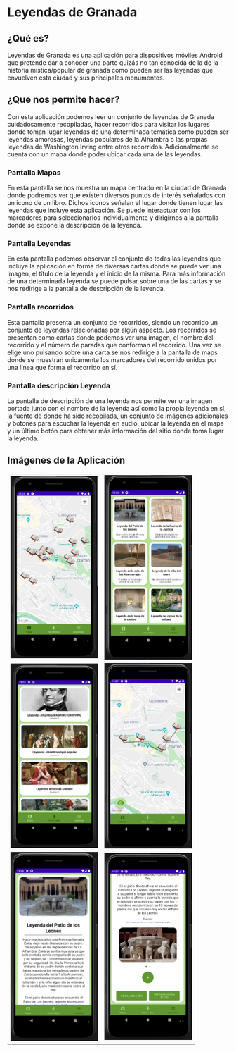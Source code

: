# Leyendas de Granada
## ¿Qué es?
Leyendas de Granada es una aplicación para dispositivos móviles Android que pretende dar a conocer una parte quizás no tan conocida de la de la historia mística/popular de granada como pueden ser las leyendas que envuelven esta ciudad y sus principales monumentos.

## ¿Que nos permite hacer?
Con esta aplicación podemos leer un conjunto de leyendas de Granada cuidadosamente recopiladas, hacer recorridos para visitar los lugares donde toman lugar leyendas de una determinada temática como pueden ser leyendas amorosas, leyendas populares de la Alhambra o las propias leyendas de Washington Irving entre otros recorridos. Adicionalmente se cuenta con un mapa donde poder ubicar cada una de las leyendas.
### Pantalla Mapas
En esta pantalla se nos muestra un mapa centrado en la ciudad de Granada donde podremos ver que existen diversos puntos de interés señalados con un icono de un libro. Dichos iconos señalan el lugar donde tienen lugar las leyendas que incluye esta aplicación. Se puede interactuar con los marcadores para seleccionarlos individualmente y dirigirnos a la pantalla donde se expone la descripción de la leyenda.

### Pantalla Leyendas
En esta pantalla podemos observar el conjunto de todas las leyendas que incluye la aplicación en forma de diversas cartas donde se puede ver una imagen, el título de la leyenda y el inicio de la misma. Para más información de una determinada leyenda se puede pulsar sobre una de las cartas y se nos redirige a la pantalla de descripción de la leyenda.

### Pantalla recorridos
Esta pantalla presenta un conjunto de recorridos, siendo un recorrido un conjunto de leyendas relacionadas por algún aspecto. Los recorridos se presentan como cartas donde podemos ver una imagen, el nombre del recorrido y el número de paradas que conforman el recorrido. Una vez se elige uno pulsando sobre una carta se nos redirige a la pantalla de maps donde se muestran unicamente los marcadores del recorrido unidos por una línea que forma el recorrido en sí.


### Pantalla descripción Leyenda
La pantalla de descripción de una leyenda nos permite ver una imagen portada junto con el nombre de la leyenda así como la propia leyenda en sí, la fuente de donde ha sido recopilada, un conjunto de imágenes adicionales y botones para escuchar la leyenda en audio, ubicar la leyenda en el mapa y un último botón para obtener más información del sitio donde toma lugar la leyenda.

## Imágenes de la Aplicación

|           														|  																	|
|:-------------------------:   										|:-------------------------:										|
|<img src="/images/mapa.PNG" alt="drawing" width="200"/> 			|    <img src="/images/leyendas.PNG" alt="drawing" width="200"/> 	|
|<img src="/images/recorridos.PNG" alt="drawing" width="200"/>  	|    <img src="/images/recorrido2.PNG" alt="drawing" width="200"/>	|
|<img src="/images/descripcion1.PNG" alt="drawing" width="200"/>  	|    <img src="/images/descripcion2.PNG" alt="drawing" width="200"/>|